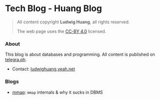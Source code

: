 # Tech Blog - Huang Blog

> All content copyright **Ludwig Huang**, all rights reserved.
>
> The web page uses the [CC-BY 4.0](https://creativecommons.org/licenses/by/4.0/) licensed.

### About

This blog is about databases and programming. All content is published on [telegra.ph](https://telegra.ph).

* Contact: [ludwighuang.yeah.net](mailto:ludwighuang.yeah.net)

### Blogs

* [mmap](https://telegra.ph/mmap-internals--why-it-sucks-in-DBMS-10-08): `mmap` internals & why it sucks in DBMS
